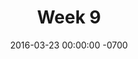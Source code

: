 ---
title: "Week 9"
layout: week
date: 2016-03-23 00:00:00 -0700
permalink: /week9/
goals:
  - "<a href='/indies/week9-projectwriting.html'>Crazy rapid thesis document writing</a>"
  - 
nextclass: "Visual Design"
todo:
  - "(03/29) Prepare for Maaike's Office Hours"
done:
schedule:
  - "(03/29) 3:30-4pm Maaike's Office Hours"
---